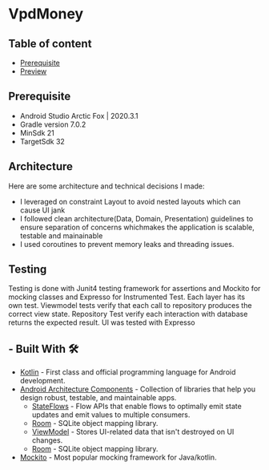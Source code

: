 # VpdMoney

## Table of content
- [Prerequisite](#prerequisite)
- [Preview](#preview)



## Prerequisite
- Android Studio Arctic Fox | 2020.3.1
- Gradle version 7.0.2
- MinSdk 21
- TargetSdk 32




## Architecture
Here are some architecture and technical decisions I made:
- I leveraged on constraint Layout to avoid nested layouts which can cause UI jank
- I followed clean architecture(Data, Domain, Presentation) guidelines to ensure separation of concerns whichmakes the application is scalable, testable and mainainable
- I used coroutines to prevent memory leaks and threading issues.



## Testing
Testing is done with Junit4 testing framework for assertions and Mockito for mocking classes and Expresso for Instrumented Test. Each  layer has its own test. 
Viewmodel tests verify that each call to repository produces the correct view state.
Repository Test verify each interaction with database returns the expected result.
UI  was  tested with Expresso

## - Built With 🛠
- [Kotlin](https://kotlinlang.org/) - First class and official programming language for Android development.
- [Android Architecture Components](https://developer.android.com/topic/libraries/architecture) - Collection of libraries that help you design robust, testable, and maintainable apps.
  - [StateFlows](https://developer.android.com/kotlin/flow) -  Flow APIs that enable flows to optimally emit state updates and emit values to multiple consumers.
  - [Room](https://developer.android.com/topic/libraries/architecture/room) - SQLite object mapping library.
  - [ViewModel](https://developer.android.com/topic/libraries/architecture/viewmodel) - Stores UI-related data that isn't destroyed on UI changes. 
  - [Room](https://developer.android.com/topic/libraries/architecture/room) - SQLite object mapping library.
- [Mockito](http://site.mockito.org/) - Most popular mocking framework for Java/kotlin.
